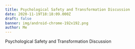 ```yaml
---
title: Psychological Safety and Transformation Discussion
date: 2020-11-19T18:18:09.000Z
draft: false
banner: img/android-chrome-192x192.png
author: Me
---
```


Psychological Safety and Transformation Discussion

